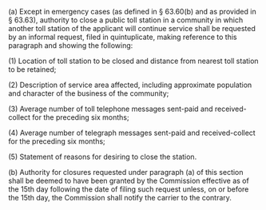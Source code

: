 (a) Except in emergency cases (as defined in § 63.60(b) and as provided in § 63.63), authority to close a public toll station in a community in which another toll station of the applicant will continue service shall be requested by an informal request, filed in quintuplicate, making reference to this paragraph and showing the following:

(1) Location of toll station to be closed and distance from nearest toll station to be retained;

(2) Description of service area affected, including approximate population and character of the business of the community;

(3) Average number of toll telephone messages sent-paid and received-collect for the preceding six months;

(4) Average number of telegraph messages sent-paid and received-collect for the preceding six months;

(5) Statement of reasons for desiring to close the station.

(b) Authority for closures requested under paragraph (a) of this section shall be deemed to have been granted by the Commission effective as of the 15th day following the date of filing such request unless, on or before the 15th day, the Commission shall notify the carrier to the contrary.

